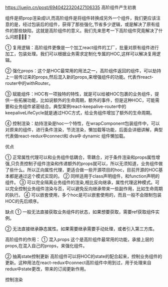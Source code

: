 https://juejin.cn/post/6940422320427106335
高阶组件产生初衷

组件是把prop渲染成UI,而高阶组件是将组件转换成另外一个组件，我们更应该注意的是，经过包装后的组件，获得了那些强化,节省多少逻辑，或是解决了原有组件的那些缺陷，这就是高阶组件的意义。我们先来思考一下高阶组件究竟解决了什么问题🤔🤔🤔？

① 复用逻辑：高阶组件更像是一个加工react组件的工厂，批量对原有组件进行加工，包装处理。我们可以根据业务需求定制化专属的HOC,这样可以解决复用逻辑。

② 强化props：这个是HOC最常用的用法之一，高阶组件返回的组件，可以劫持上一层传过来的props,然后混入新的props,来增强组件的功能。代表作react-router中的withRouter。


③ 赋能组件：HOC有一项独特的特性，就是可以给被HOC包裹的业务组件，提供一些拓展功能，比如说额外的生命周期，额外的事件，但是这种HOC，可能需要和业务组件紧密结合。典型案例react-keepalive-router中的 keepaliveLifeCycle就是通过HOC方式，给业务组件增加了额外的生命周期。


④ 控制渲染：劫持渲染是hoc一个特性，在wrapComponent包装组件中，可以对原来的组件，进行条件渲染，节流渲染，懒加载等功能，后面会详细讲解，典型代表做react-redux中connect和 dva中 dynamic 组件懒加载。

优点

① 正常属性代理可以和业务组件低耦合，零耦合，对于条件渲染和props属性增强,只负责控制子组件渲染和传递额外的props就可以，所以无须知道，业务组件做了些什么。所以正向属性代理，更适合做一些开源项目的hoc，目前开源的HOC基本都是通过这个模式实现的。
② 同样适用于class声明组件，和function声明的组件。
③ 可以完全隔离业务组件的渲染,相比反向继承，属性代理这种模式。可以完全控制业务组件渲染与否，可以避免反向继承带来一些副作用，比如生命周期的执行。
④ 可以嵌套使用，多个hoc是可以嵌套使用的，而且一般不会限制包装HOC的先后顺序。


缺点
① 一般无法直接获取业务组件的状态，如果想要获取，需要ref获取组件实例。

② 无法直接继承静态属性。如果需要继承需要手动处理，或者引入第三方库。


高阶组件的作用：
① 混入props
这个是高阶组件最常用的功能，承接上层的props,在混入自己的props，来强化组件。

② 抽离state控制更新
高阶组件可以将HOC的state的配合起来，控制业务组件的更新。这种用法在react-redux中connect高阶组件中用到过，用于处理来自redux中state更改，带来的订阅更新作用。

控制渲染